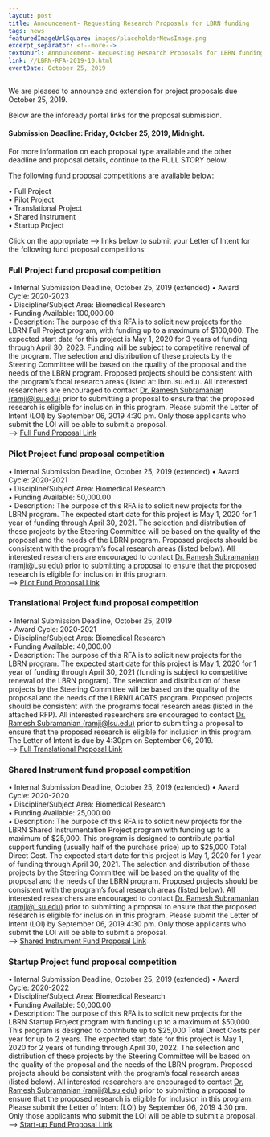 ```yaml
--- 
layout: post
title: Announcement- Requesting Research Proposals for LBRN funding
tags: news
featuredImageUrlSquare: images/placeholderNewsImage.png
excerpt_separator: <!--more-->
textOnUrl: Announcement- Requesting Research Proposals for LBRN funding
link: //LBRN-RFA-2019-10.html
eventDate: October 25, 2019
--- 
```


We are pleased to announce and extension for project proposals due October 25, 2019.

Below are the infoready portal links for the proposal submission.

#### Submission Deadline: Friday, October 25, 2019, Midnight.

For more information on each proposal type available and the other deadline and proposal details, continue to the FULL STORY below.

<!--more-->

The following fund proposal competitions are available below:  
    
  •  Full Project  
  •  Pilot Project  
  •  Translational Project  
  •  Shared Instrument  
  •  Startup Project  
  
Click on the appropriate --> links below to submit your Letter of Intent for the following fund proposal competitions:

### Full Project fund proposal competition
•  Internal Submission Deadline, October 25, 2019 (extended)
•  Award Cycle: 2020-2023  
•  Discipline/Subject Area: Biomedical Research  
•  Funding Available: 100,000.00  
•  Description:  The purpose of this RFA is to solicit new projects for the LBRN Full Project program, with funding up to a maximum of $100,000. The expected start date for this project is May 1, 2020 for 3 years of funding through April 30, 2023. Funding will be subject to competitive renewal of the program. The selection and distribution of these projects by the Steering Committee will be based on the quality of the proposal and the needs of the LBRN program. Proposed projects should be consistent with the program’s focal research areas (listed at: lbrn.lsu.edu). All interested researchers are encouraged to contact [Dr. Ramesh Subramanian (ramji@lsu.edu)](ramji@lsu.edu) prior to submitting a proposal to ensure that the proposed research is eligible for inclusion in this program. Please submit the Letter of Intent (LOI) by September 06, 2019 4:30 pm. Only those applicants who submit the LOI will be able to submit a proposal.  
--> [Full Fund Proposal Link](https://lbrn.infoready4.com/#manageCompetitionsDetail/1756504)

### Pilot Project fund proposal competition
•  Internal Submission Deadline, October 25, 2019 (extended)
•  Award Cycle: 2020-2021  
•  Discipline/Subject Area: Biomedical Research  
•  Funding Available: 50,000.00  
•  Description:  The purpose of this RFA is to solicit new projects for the LBRN program. The expected start date for this project is May 1, 2020 for 1 year of funding through April 30, 2021. The selection and distribution of these projects by the Steering Committee will be based on the quality of the proposal and the needs of the LBRN program. Proposed projects should be consistent with the program’s focal research areas (listed below). All interested researchers are encouraged to contact [Dr. Ramesh Subramanian (ramji@Lsu.edu)](ramji@lsu.edu) prior to submitting a proposal to ensure that the proposed research is eligible for inclusion in this program.   
--> [Pilot Fund Proposal Link](https://lbrn.infoready4.com/#manageCompetitionsDetail/1756535)  

### Translational Project fund proposal competition
•  Internal Submission Deadline, October 25, 2019  
•  Award Cycle: 2020-2021  
•  Discipline/Subject Area: Biomedical Research  
•  Funding Available: 40,000.00  
•  Description:  The purpose of this RFA is to solicit new projects for the LBRN program. The expected start date for this project is May 1, 2020 for 1 year of funding through April 30, 2021 (funding is subject to competitive renewal of the LBRN program). The selection and distribution of these projects by the Steering Committee will be based on the quality of the proposal and the needs of the LBRN/LACATS program. Proposed projects should be consistent with the program’s focal research areas (listed in the attached RFP). All interested researchers are encouraged to contact [Dr. Ramesh Subramanian (ramji@lsu.edu)](ramji@lsu.edu) prior to submitting a proposal to ensure that the proposed research is eligible for inclusion in this program. The Letter of Intent is due by 4:30pm on September 06, 2019.  
--> [Full Translational Proposal Link](https://lbrn.infoready4.com/#manageCompetitionsDetail/1756399)
### Shared Instrument fund proposal competition

•  Internal Submission Deadline, October 25, 2019 (extended)
•  Award Cycle: 2020-2020  
•  Discipline/Subject Area: Biomedical Research  
•  Funding Available: 25,000.00  
•  Description: The purpose of this RFA is to solicit new projects for the LBRN Shared Instrumentation Project program with funding up to a maximum of $25,000. This program is designed to contribute partial support funding (usually half of the purchase price) up to $25,000 Total Direct Cost. The expected start date for this project is May 1, 2020 for 1 year of funding through April 30, 2021. The selection and distribution of these projects by the Steering Committee will be based on the quality of the proposal and the needs of the LBRN program. Proposed projects should be consistent with the program’s focal research areas (listed below). All interested researchers are encouraged to contact [Dr. Ramesh Subramanian (ramji@Lsu.edu)](ramji@lsu.edu) prior to submitting a proposal to ensure that the proposed research is eligible for inclusion in this program. Please submit the Letter of Intent (LOI) by September 06, 2019 4:30 pm. Only those applicants who submit the LOI will be able to submit a proposal.  
--> [Shared Instrument Fund Proposal Link](https://lbrn.infoready4.com/#manageCompetitionsDetail/1756646)

### Startup Project fund proposal competition
•  Internal Submission Deadline, October 25, 2019 (extended)
•  Award Cycle: 2020-2022  
•  Discipline/Subject Area: Biomedical Research  
•  Funding Available: 50,000.00  
•  Description: The purpose of this RFA is to solicit new projects for the LBRN Startup Project program with funding up to a maximum of $50,000. This program is designed to contribute up to $25,000 Total Direct Costs per year for up to 2 years. The expected start date for this project is May 1, 2020 for 2 years of funding through April 30, 2022. The selection and distribution of these projects by the Steering Committee will be based on the quality of the proposal and the needs of the LBRN program. Proposed projects should be consistent with the program’s focal research areas (listed below). All interested researchers are encouraged to contact [Dr. Ramesh Subramanian (ramji@Lsu.edu)](ramji@lsu.edu) prior to submitting a proposal to ensure that the proposed research is eligible for inclusion in this program. Please submit the Letter of Intent (LOI) by September 06, 2019 4:30 pm. Only those applicants who submit the LOI will be able to submit a proposal.  
--> [Start-up Fund Proposal Link](https://lbrn.infoready4.com/#manageCompetitionsDetail/1756647)  



